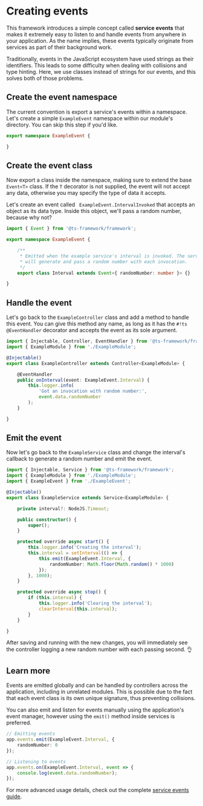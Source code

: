 # Creating events

This framework introduces a simple concept called **service events** that makes it extremely easy to listen to and
handle events from anywhere in your application. As the name implies, these events typically originate from services
as part of their background work.

Traditionally, events in the JavaScript ecosystem have used strings as their identifiers. This leads to some difficulty
when dealing with collisions and type hinting. Here, we use classes instead of strings for our events, and this solves
both of those problems.

## Create the event namespace

The current convention is export a service's events within a namespace. Let's create a simple `ExampleEvent` namespace
within our module's directory. You can skip this step if you'd like.

```ts title="src/example/ExampleEvent.ts"
export namespace ExampleEvent {

}
```

## Create the event class

Now export a class inside the namespace, making sure to extend the base `Event<T>` class. If the `T` decorator is not
supplied, the event will not accept any data, otherwise you may specify the type of data it accepts.

Let's create an event called ` ExampleEvent.IntervalInvoked` that accepts an object as its data type. Inside this
object, we'll pass a random number, because why not?

```ts title="src/example/ExampleEvent.ts"
import { Event } from '@ts-framework/framework';

export namespace ExampleEvent {

	/**
	 * Emitted when the example service's interval is invoked. The service
	 * will generate and pass a random number with each invocation.
	 */
	export class Interval extends Event<{ randomNumber: number }> {}

}
```

## Handle the event

Let's go back to the `ExampleController` class and add a method to handle this event. You can give this method any
name, as long as it has the `#!ts @EventHandler` decorator and accepts the event as its sole argument.

```ts title="src/example/ExampleController.ts"
import { Injectable, Controller, EventHandler } from '@ts-framework/framework';
import { ExampleModule } from './ExampleModule';

@Injectable()
export class ExampleController extends Controller<ExampleModule> {

	@EventHandler
	public onInterval(event: ExampleEvent.Interval) {
		this.logger.info(
			'Got an invocation with random number:',
			event.data.randomNumber
		);
	}

}
```

## Emit the event

Now let's go back to the `ExampleService` class and change the interval's callback to generate a random number and
emit the event.

```ts title="src/example/ExampleService.ts"
import { Injectable, Service } from '@ts-framework/framework';
import { ExampleModule } from './ExampleModule';
import { ExampleEvent } from './ExampleEvent';

@Injectable()
export class ExampleService extends Service<ExampleModule> {

	private interval?: NodeJS.Timeout;

	public constructor() {
		super();
	}

	protected override async start() {
		this.logger.info('Creating the interval');
		this.interval = setInterval(() => {
			this.emit(ExampleEvent.Interval, {
				randomNumber: Math.floor(Math.random() * 1000)
			});
		}, 1000);
	}

	protected override async stop() {
		if (this.interval) {
			this.logger.info('Clearing the interval');
			clearInterval(this.interval);
		}
	}

}
```

After saving and running with the new changes, you will immediately see the controller logging a new random number
with each passing second. :ok_hand:

## Learn more

Events are emitted globally and can be handled by controllers across the application, including in unrelated modules.
This is possible due to the fact that each event class is its own unique signature, thus preventing collisions.

You can also emit and listen for events manually using the application's event manager, however using the `emit()`
method inside services is preferred.

```ts
// Emitting events
app.events.emit(ExampleEvent.Interval, {
	randomNumber: 0
});

// Listening to events
app.events.on(ExampleEvent.Interval, event => {
	console.log(event.data.randomNumber);
});
```

For more advanced usage details, check out the complete [service events guide](../services/adding-events.md).

